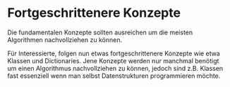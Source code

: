 # Fortgeschrittenere Konzepte

Die fundamentalen Konzepte sollten ausreichen um die meisten Algorithmen nachvollziehen zu können.

Für Interessierte, folgen nun etwas fortgeschrittenere Konzepte wie etwa Klassen und Dictionaries. 
Jene Konzepte werden nur manchmal benötigt um einen Algorithmus nachvollziehen zu können, jedoch sind z.B. Klassen fast essenziell wenn man selbst Datenstrukturen programmieren möchte.
